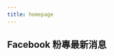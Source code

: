 ```yaml
---
title: homepage
---
```


## Facebook 粉專最新消息

<ul id="fb_posts">
</ul>

<script>
	fetch('https://graph.facebook.com/ntnustua/posts?access_token=1767756620111473|jyBfjNiktbQfB5vjEXTTz_zCFzs').then(function(response) {
		return response.json();
	}).then( (posts) => {
		var content = "";
		var last_msg = "";
		var post_num = 0;
		posts.data.forEach( (post, index) => {
			//console.log(post);
			if(post.story !== undefined || post_num >= 6)
				return "!!!";

				if (post.message) {
				last_msg = msg;
				var msg = post.message
					.replace(/&/g, "&amp;")
					.replace(/</g, "&lt;")
					.replace(/>/g, "&gt;")
					.replace(/"/g, "&quot;")
					.replace(/'/g, "&#039;");

				msg = msg.length > 150 ? (msg.slice(0, 150) + "..." ): msg;

				var post_id = post.id.split("_")[1];
				content += `
				<li class="post">
					<a href="http://facebook.com/ntnustua/posts/${post_id}">
						<p>
							<img src="/image/loud.svg" alt="" width="40" height="40">
							${msg}
						</p>
					</a>
				</li>`;
				}
				post_num += 1;
			});
			return content;
		})
		.catch(function(err) {
			return "<p>請點選標題連結以觀看社團貼文！</p>";
		}).then(function (content) {
			document.getElementById('fb_posts').innerHTML += content;
		});
</script>
